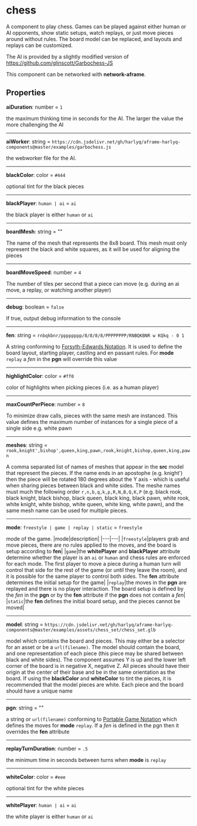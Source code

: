 # chess

A component to play chess.  Games can be played against either human or AI opponents, show static setups, watch replays, or just move pieces around without rules.  The board model can be replaced, and layouts and replays can be customized.

The AI is provided by a slightly modified version of https://github.com/glinscott/Garbochess-JS

This component can be networked with **network-aframe**.

## Properties

**aiDuration**: number = `1`

the maximum thinking time in seconds for the AI.  The larger the value the more challenging the AI

---
**aiWorker**: string = `https://cdn.jsdelivr.net/gh/harlyq/aframe-harlyq-components@master/examples/garbochess.js`

the webworker file for the AI.

---
**blackColor**: color = `#444`

optional tint for the black pieces

---
**blackPlayer**: `human | ai` = `ai`

the black player is either `human` or `ai`

---
**boardMesh**: string = ""

The name of the mesh that represents the 8x8 board. This mesh must only represent the black and white squares, as it will be used for aligning the pieces

---
**boardMoveSpeed**: number = `4`

The number of tiles per second that a piece can move (e.g. during an ai move, a replay, or watching another player)

---
**debug**: boolean = `false`

If true, output debug information to the console

---
**fen**: string = `rnbqkbnr/pppppppp/8/8/8/8/PPPPPPPP/RNBQKBNR w KQkq - 0 1`

A string conforming to [Forsyth-Edwards Notation](https://en.wikipedia.org/wiki/Forsyth%E2%80%93Edwards_Notation).  It is used to define the board layout, starting player, castling and en passant rules. 
For **mode** `replay` a *fen* in the **pgn** will override this value

---
**highlightColor**: color = `#ff0`

color of highlights when picking pieces (i.e. as a human player)

---
**maxCountPerPiece**: number = `8`

To minimize draw calls, pieces with the same mesh are instanced.  This value defines the maximum number of instances for a single piece of a single side e.g. white pawn

---
**meshes**: string = `rook,knight',bishop',queen,king,pawn,rook,knight,bishop,queen,king,pawn`

A comma separated list of names of meshes that appear in the **src** model that represent the pieces.  If the name ends in an apostophe (e.g. knight') then the piece will be rotated 180 degrees about the Y axis - which is useful when sharing
pieces between black and white sides.  The meshe names must much the following order `r,n,b,q,k,p,R,N,B,Q,K,P` (e.g. black rook, black knight, black bishop, black queen, black king, black pawn, white rook, white knight, white bishop, white queen, white king, white pawn), and the same mesh name can be used for multiple pieces.

---
**mode**: `freestyle | game | replay | static` = `freestyle`

mode of the game. 
|mode|description|
|---|---|
|`freestyle`|players grab and move pieces, there are no rules applied to the moves, and the board is setup according to **fen**|
|`game`|the **whitePlayer** and **blackPlayer** attribute determine whether the player is an `ai` or `human` and chess rules are enforced for each mode. The first player to move a piece during a human turn will control that side for the rest of the game (or until they leave the room), and it is possible for the same player to control both sides. The **fen** attribute determines the initial setup for the game|
|`replay`|the moves in the **pgn** are replayed and there is no player interaction.  The board setup is defined by the *fen* in the **pgn** or by the **fen** attribute if the **pgn** does not contain a *fen*|
|`static`|the **fen** defines the initial board setup, and the pieces cannot be moved|

---
**model**: string = `https://cdn.jsdelivr.net/gh/harlyq/aframe-harlyq-components@master/examples/assets/chess_set/chess_set.glb`

model which contains the board and pieces.  This may either be a selector for an asset or be a `url(filename)`.  The model should contain the board, and one representation of each piece (this piece may be shared between black and white sides).
The component assumes Y is up and the lower left corner of the board is in negative X, negative Z. All pieces should have their origin at the center of their base and be in the same orientation as the board. If using the **blackColor** and **whiteColor** to tint the pieces, it is recommended that the model pieces are white. Each piece and the board should have a unique name

---
**pgn**: string = ""

a string or `url(filename)` conforming to [Portable Game Notation](https://en.wikipedia.org/wiki/Portable_Game_Notation) which defines the moves for **mode** `replay`.  If a *fen* is defined in the pgn then it overrides the **fen** attribute

---
**replayTurnDuration**: number = `.5`

the minimum time in seconds between turns when **mode** is `replay`

---
**whiteColor**: color = `#eee`

optional tint for the white pieces

---
**whitePlayer**: `human | ai` = `ai`

the white player is either `human` or `ai`
